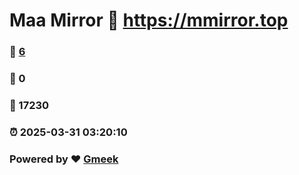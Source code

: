 # Maa Mirror :link: https://mmirror.top 
### :page_facing_up: [6](https://mmirror.top/tag.html) 
### :speech_balloon: 0 
### :hibiscus: 17230 
### :alarm_clock: 2025-03-31 03:20:10 
### Powered by :heart: [Gmeek](https://github.com/Meekdai/Gmeek)
